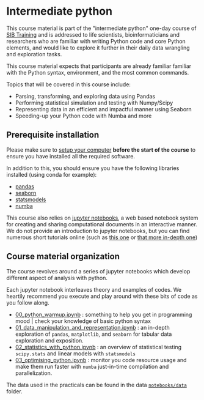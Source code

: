 # Intermediate python

This course material is part of the "intermediate python" one-day course of [SIB Training](https://www.sib.swiss/training/who-can-benefit) and is addressed to life scientists, bioinformaticians and researchers who are familiar with writing Python code and core Python elements, and would like to explore it further in their daily data wrangling and exploration tasks.

This course material expects that participants are already familiar familiar with the Python syntax, environment, and the most common commands.

Topics that will be covered in this course include:

 * Parsing, transforming, and exploring data using Pandas
 * Performing statistical simulation and testing with Numpy/Scipy
 * Representing data in an efficient and impactful manner using Seaborn
 * Speeding-up your Python code with Numba and more


## Prerequisite installation

Please make sure to [setup your computer](https://github.com/sib-swiss/first-steps-with-python-training/blob/master/setting_up_your_environment.md)
**before the start of the course** to ensure you have installed all the required software.

In addition to this, you should ensure you have the following libraries installed (using conda for example):
* [pandas](https://pandas.pydata.org/)
* [seaborn](https://seaborn.pydata.org/)
* [statsmodels](https://www.statsmodels.org/stable/index.html)
* [numba](https://numba.pydata.org/)

This course also relies on [jupyter notebooks](https://www.jupyter.org/), a web based notebook system for creating and sharing computational documents in an interactive manner.
We do not provide an introduction to jupyter notebooks, but you can find numerous short tutorials online (such as [this one](https://github.com/sib-swiss/first-steps-with-python-training/blob/master/notebooks/00_jupyter_setup.ipynb) or [that more in-depth  one](https://mybinder.org/v2/gh/ipython/ipython-in-depth/HEAD?urlpath=tree/binder/Index.ipynb))


## Course material organization

The course revolves around a series of jupyter notebooks which develop different aspect of analysis with python.

Each jupyter notebook interleaves theory and examples of codes. We heartily recommend you execute and play around with these bits of code as you follow along.


 * [00_python_warmup.ipynb](00_python_warmup.ipynb) : something to help you get in programming mood | check your knowledge of basic python syntax
 * [01_data_manipulation_and_representation.ipynb](01_data_manipulation_and_representation.ipynb) : an in-depth exploration of `pandas`, `matplotlib`, and `seaborn` for tabular data exploration and exposition.
 * [02_statistics_with_python.ipynb](02_statistics_with_python.ipynb) : an overview of statistical testing `scipy.stats` and linear models with `statsmodels`
 * [03_optimising_python.ipynb](03_optimising_python.ipynb) : monitor you code resource usage and make them run faster with `numba` just-in-time compilation and parallelization.


The data used in the practicals can be found in the data [`notebooks/data`](data/) folder.
